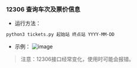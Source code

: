 ### 12306 查询车次及票价信息
- 运行方法：
```bash
python3 tickets.py 起始站 终点站 YYYY-MM-DD
```
- 示例：
![image](https://s2.ax1x.com/2019/01/04/FTcMMn.png)

> 注意：12306接口经常变化，使用时可能会报错。